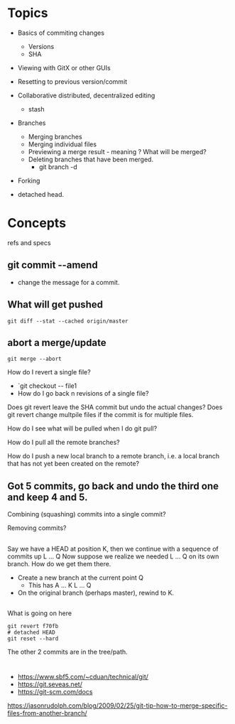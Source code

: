 # Topics

+ Basics of commiting changes
  + Versions
  + SHA
+ Viewing with GitX or other GUIs  
+ Resetting to previous version/commit
+ Collaborative distributed, decentralized editing
   + stash
+ Branches
  + Merging branches
  + Merging individual files
  + Previewing a merge result - meaning ?  What will be merged?
  + Deleting branches that have been merged.
    + git branch -d <branch name>

+ Forking

+ detached head.

# Concepts
refs and specs




## git commit --amend
  +  change the message for a commit.


## What will get pushed
```
git diff --stat --cached origin/master
```

## abort a merge/update
```
git merge --abort
```

How do I revert a single file?
 + `git checkout -- file1 
 + How do I go back n revisions of a single file?
 
 Does git revert leave the SHA commit but undo the actual changes?
 Does git revert change multpile files if the commit is for multiple files.
 
 
 
 
 

How do I see what will be pulled when I do git pull?

How do I pull all the remote branches?

How do I push a new local branch to a remote branch, i.e. a local branch that has not yet been
created on the remote?


## Got 5 commits, go back and undo the third one and keep 4 and 5.

Combining (squashing) commits into a single commit?

Removing commits?



##
Say we have a HEAD at position K, then we continue with a sequence of commits up L ... Q
Now suppose we realize we needed L ... Q on its own branch.
How do we get them there.

+ Create a new branch at the current point Q
  + This has A ... K L ... Q
+ On the original branch (perhaps master), rewind to K.


##


What is going on here
```
git revert f70fb
# detached HEAD
git reset --hard
```
The other 2 commits are in the tree/path.


#
+ https://www.sbf5.com/~cduan/technical/git/
+ https://git.seveas.net/
+ https://git-scm.com/docs




https://jasonrudolph.com/blog/2009/02/25/git-tip-how-to-merge-specific-files-from-another-branch/
